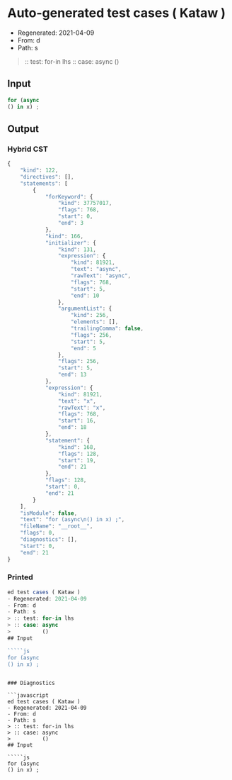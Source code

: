 # Auto-generated test cases ( Kataw )
- Regenerated: 2021-04-09
- From: d
- Path: s
> :: test: for-in lhs
> :: case: async
>          ()
## Input

`````js
for (async
() in x) ;
`````

## Output

### Hybrid CST

```javascript
{
    "kind": 122,
    "directives": [],
    "statements": [
        {
            "forKeyword": {
                "kind": 37757017,
                "flags": 768,
                "start": 0,
                "end": 3
            },
            "kind": 166,
            "initializer": {
                "kind": 131,
                "expression": {
                    "kind": 81921,
                    "text": "async",
                    "rawText": "async",
                    "flags": 768,
                    "start": 5,
                    "end": 10
                },
                "argumentList": {
                    "kind": 256,
                    "elements": [],
                    "trailingComma": false,
                    "flags": 256,
                    "start": 5,
                    "end": 5
                },
                "flags": 256,
                "start": 5,
                "end": 13
            },
            "expression": {
                "kind": 81921,
                "text": "x",
                "rawText": "x",
                "flags": 768,
                "start": 16,
                "end": 18
            },
            "statement": {
                "kind": 168,
                "flags": 128,
                "start": 19,
                "end": 21
            },
            "flags": 128,
            "start": 0,
            "end": 21
        }
    ],
    "isModule": false,
    "text": "for (async\n() in x) ;",
    "fileName": "__root__",
    "flags": 0,
    "diagnostics": [],
    "start": 0,
    "end": 21
}
```

### Printed

```javascript
ed test cases ( Kataw )
- Regenerated: 2021-04-09
- From: d
- Path: s
> :: test: for-in lhs
> :: case: async
>          ()
## Input

`````js
for (async
() in x) ;
`````
```

### Diagnostics

```javascript
ed test cases ( Kataw )
- Regenerated: 2021-04-09
- From: d
- Path: s
> :: test: for-in lhs
> :: case: async
>          ()
## Input

`````js
for (async
() in x) ;
`````
```

